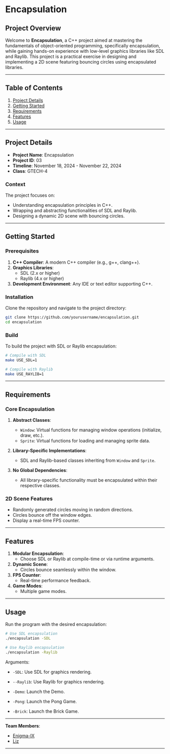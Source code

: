 
# Encapsulation

## Project Overview

Welcome to **Encapsulation**, a C++ project aimed at mastering the fundamentals of object-oriented programming, specifically encapsulation, while gaining hands-on experience with low-level graphics libraries like SDL and Raylib. This project is a practical exercise in designing and implementing a 2D scene featuring bouncing circles using encapsulated libraries.

---

## Table of Contents

1. [Project Details](#project-details)
2. [Getting Started](#getting-started)
3. [Requirements](#requirements)
4. [Features](#features)
5. [Usage](#usage)

---

## Project Details

- **Project Name**: Encapsulation  
- **Project ID**: 03  
- **Timeline**: November 18, 2024 - November 22, 2024  
- **Class**: GTECH-4  

### Context

The project focuses on:
- Understanding encapsulation principles in C++.
- Wrapping and abstracting functionalities of SDL and Raylib.
- Designing a dynamic 2D scene with bouncing circles.

---

## Getting Started

### Prerequisites

1. **C++ Compiler**: A modern C++ compiler (e.g., g++, clang++).
2. **Graphics Libraries**:
   - SDL (2.x or higher)
   - Raylib (4.x or higher)
3. **Development Environment**: Any IDE or text editor supporting C++.

### Installation

Clone the repository and navigate to the project directory:

```bash
git clone https://github.com/yourusername/encapsulation.git
cd encapsulation
```

### Build

To build the project with SDL or Raylib encapsulation:

```bash
# Compile with SDL
make USE_SDL=1

# Compile with Raylib
make USE_RAYLIB=1
```

---

## Requirements

### Core Encapsulation

1. **Abstract Classes**:
   - `Window`: Virtual functions for managing window operations (initialize, draw, etc.).
   - `Sprite`: Virtual functions for loading and managing sprite data.

2. **Library-Specific Implementations**:
   - SDL and Raylib-based classes inheriting from `Window` and `Sprite`.

3. **No Global Dependencies**:
   - All library-specific functionality must be encapsulated within their respective classes.

### 2D Scene Features

- Randomly generated circles moving in random directions.
- Circles bounce off the window edges.
- Display a real-time FPS counter.

---

## Features

1. **Modular Encapsulation**:
   - Choose SDL or Raylib at compile-time or via runtime arguments.
2. **Dynamic Scene**:
   - Circles bounce seamlessly within the window.
3. **FPS Counter**:
   - Real-time performance feedback.
4. **Game Modes**:
   - Multiple game modes.

---

## Usage

Run the program with the desired encapsulation:

```bash
# Use SDL encapsulation
./encapsulation -SDL

# Use Raylib encapsulation
./encapsulation -Raylib
```

Arguments:
- `-SDL`: Use SDL for graphics rendering.
- `--Raylib`: Use Raylib for graphics rendering.

- `-Demo`: Launch the Demo.
- `-Pong`: Launch the Pong Game.
- `-Brick`: Launch the Brick Game.

---

**Team Members**:
- [Enigma-IX](https://github.com/Enigma-IX)
- [Liz](https://github.com/liza-harcheb)

---


